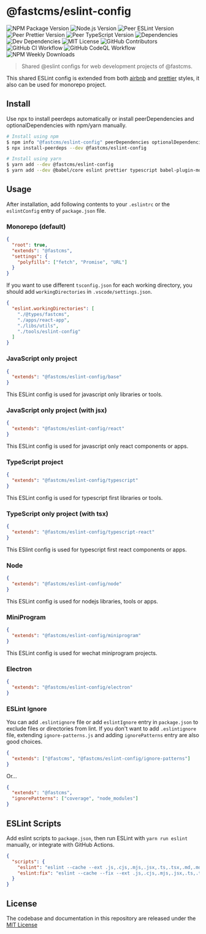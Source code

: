 # @fastcms/eslint-config

![NPM Package Version](https://img.shields.io/npm/v/@fastcms/eslint-config) ![Node.js Version](https://img.shields.io/node/v/@fastcms/eslint-config) ![Peer ESLint Version](https://img.shields.io/npm/dependency-version/@fastcms/eslint-config/peer/eslint) ![Peer Prettier Version](https://img.shields.io/npm/dependency-version/@fastcms/eslint-config/peer/prettier) ![Peer TypeScript Version](https://img.shields.io/npm/dependency-version/@fastcms/eslint-config/peer/typescript) ![Dependencies](https://img.shields.io/david/fastcms/eslint-config) ![Dev Dependencies](https://img.shields.io/david/dev/fastcms/eslint-config) ![MIT License](https://img.shields.io/github/license/fastcms/eslint-config) ![GitHub Contributors](https://img.shields.io/github/contributors/fastcms/eslint-config) ![GitHub CI Workflow](https://github.com/fastcms/eslint-config/actions/workflows/main.yml/badge.svg) ![GitHub CodeQL Workflow](https://github.com/fastcms/eslint-config/actions/workflows/codeql-analysis.yml/badge.svg) ![NPM Weekly Downloads](https://img.shields.io/npm/dw/@fastcms/eslint-config)

> Shared @eslint configs for web development projects of @fastcms.

This shared ESLint config is extended from both [airbnb](https://github.com/airbnb/javascript) and [prettier](https://prettier.io/) styles, it also can be used for monorepo project.

## Install

Use npx to install peerdeps automatically or install peerDependencies and optionalDependencies with npm/yarn manually.

```bash
# Install using npm
$ npm info "@fastcms/eslint-config" peerDependencies optionalDependencies
$ npx install-peerdeps --dev @fastcms/eslint-config

# Install using yarn
$ yarn add --dev @fastcms/eslint-config
$ yarn add --dev @babel/core eslint prettier typescript babel-plugin-module-resolver
```

## Usage

After installation, add following contents to your `.eslintrc` or the `eslintConfig` entry of `package.json` file.

### Monorepo (default)

```json
{
  "root": true,
  "extends": "@fastcms",
  "settings": {
    "polyfills": ["fetch", "Promise", "URL"]
  }
}
```

If you want to use different `tsconfig.json` for each working directory, you should add `workingDirectories` in `.vscode/settings.json`.

```json
{
  "eslint.workingDirectories": [
    "./@types/fastcms",
    "./apps/react-app",
    "./libs/utils",
    "./tools/eslint-config"
  ]
}
```

### JavaScript only project

```json
{
  "extends": "@fastcms/eslint-config/base"
}
```

This ESLint config is used for javascript only libraries or tools.

### JavaScript only project (with jsx)

```json
{
  "extends": "@fastcms/eslint-config/react"
}
```

This ESLint config is used for javascript only react components or apps.

### TypeScript project

```json
{
  "extends": "@fastcms/eslint-config/typescript"
}
```

This ESLint config is used for typescript first libraries or tools.

### TypeScript only project (with tsx)

```json
{
  "extends": "@fastcms/eslint-config/typescript-react"
}
```

This ESlint config is used for typescript first react components or apps.

### Node

```json
{
  "extends": "@fastcms/eslint-config/node"
}
```

This ESLint config is used for nodejs libraries, tools or apps.

### MiniProgram

```json
{
  "extends": "@fastcms/eslint-config/miniprogram"
}
```

This ESLint config is used for wechat miniprogram projects.

### Electron

```json
{
  "extends": "@fastcms/eslint-config/electron"
}
```

### ESLint Ignore

You can add `.eslintignore` file or add `eslintIgnore` entry in `package.json` to exclude files or directories from lint. If you don't want to add `.eslintignore` file, extending `ignore-patterns.js` and adding `ignorePatterns` entry are also good choices.

```json
{
  "extends": ["@fastcms", "@fastcms/eslint-config/ignore-patterns"]
}
```

Or...

```json
{
  "extends": "@fastcms",
  "ignorePatterns": ["coverage", "node_modules"]
}
```

## ESLint Scripts

Add eslint scripts to `package.json`, then run ESLint with `yarn run eslint` manually, or integrate with GitHub Actions.

```json
{
  "scripts": {
    "eslint": "eslint --cache --ext .js,.cjs,.mjs,.jsx,.ts,.tsx,.md,.mdx .",
    "eslint:fix": "eslint --cache --fix --ext .js,.cjs,.mjs,.jsx,.ts,.tsx,.md,.mdx ."
  }
}
```

## License

The codebase and documentation in this repository are released under the [MIT License](./license)
